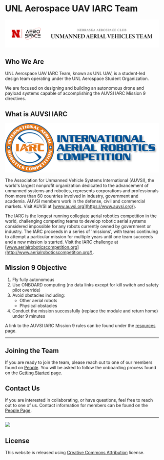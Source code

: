 # UNL Aerospace UAV IARC Team
![](res/img/home_logo.png)

## Who We Are

UNL Aerospace UAV IARC Team, known as UNL UAV, is a student-led design team operating under the UNL Aerospace Student Organization. 

We are focused on designing and building an autonomous drone and payload systems capable of accomplishing the AUVSI IARC Mission 9 directives.

## What is AUVSI IARC
![](res/img/iarc_logo.png)

The Association for Unmanned Vehicle Systems International (AUVSI), the world's largest nonprofit organization dedicated to the advancement of unmanned systems and robotics, represents corporations and professionals from more than 60 countries involved in industry, government and academia. AUVSI members work in the defense, civil and commercial markets. Visit AUVSI at [www.auvsi.org](https://www.auvsi.org/).

The IARC is the longest running collegiate aerial robotics competition in the world, challenging competing teams to develop robotic aerial systems considered impossible for any robots currently owned by government or industry. The IARC proceeds in a series of 'missions', with teams continuing to attempt a particular mission for multiple years until one team succeeds and a new mission is started. Visit the IARC challenge at [www.aerialroboticscompetition.org](http://www.aerialroboticscompetition.org/).


## Mission 9 Objective
1. Fly fully autonomous
2. Use ONBOARD computing (no data links except for kill switch and safety pilot override)
3. Avoid obstacles including:
	* Other aerial robots
	* Physical obstacles
4. Conduct the mission successfully (replace the module and return home) under 9 minutes

A link to the AUVSI IARC Mission 9 rules can be found under the [resources](resources.md) page.

***

## Joining the Team
If you are ready to join the team, please reach out to one of our members found on [People](people.md). You will be asked to follow the onboarding process found on the [Getting Started](welcome.md) page.


## Contact Us
If you are interested in collaborating, or have questions, feel free to reach out to one of us. Contact information for members can be found on the [People Page](people.md).

***

![](res/img/drones.png)

## License

This website is released using [Creative Commons Attribution](http://creativecommons.org/licenses/by/3.0/) license.
